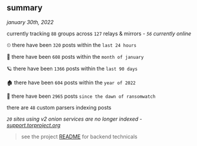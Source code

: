 
## summary
_january 30th, 2022_

currently tracking `88` groups across `127` relays & mirrors - _`56` currently online_

⏲ there have been `320` posts within the `last 24 hours`

🦈 there have been `608` posts within the `month of january`

🪐 there have been `1366` posts within the `last 90 days`

🏚 there have been `604` posts within the `year of 2022`

🦕 there have been `2965` posts `since the dawn of ransomwatch`

there are `48` custom parsers indexing posts

_`20` sites using v2 onion services are no longer indexed - [support.torproject.org](https://support.torproject.org/onionservices/v2-deprecation/)_

> see the project [README](https://github.com/thetanz/ransomwatch#ransomwatch--) for backend technicals
